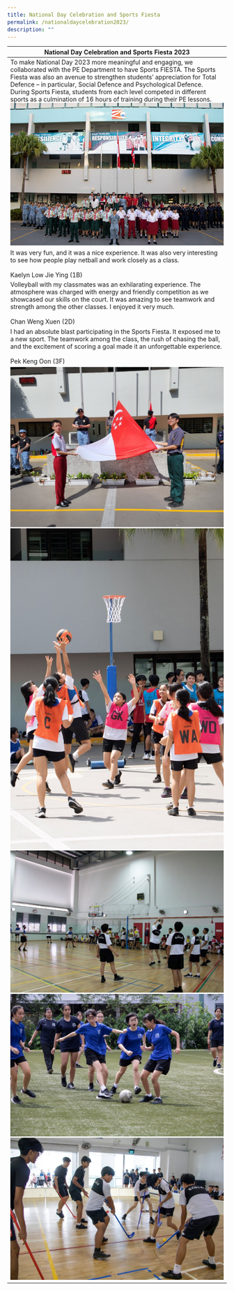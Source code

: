 ```yaml
---
title: National Day Celebration and Sports Fiesta
permalink: /nationaldaycelebration2023/
description: ""
---
```

|National Day Celebration and Sports Fiesta 2023|
|--|
|To make National Day 2023 more meaningful and engaging, we collaborated with the PE Department to have Sports FIESTA. The Sports Fiesta was also an avenue to strengthen students’ appreciation for Total Defence – in particular, Social Defence and Psychological Defence. During Sports Fiesta, students from each level competed in different sports as a culmination of 16 hours of training during their PE lessons. ![](/images/nationalday1.png)|
|It was very fun, and it was a nice experience. It was also very interesting to see how people play netball and work closely as a class.<br><br>Kaelyn Low Jie Ying (1B)|
|Volleyball with my classmates was an exhilarating experience. The atmosphere was charged with energy and friendly competition as we showcased our skills on the court. It was amazing to see teamwork and strength among the other classes. I enjoyed it very much.<br><br>Chan Weng Xuen (2D) |
|I had an absolute blast participating in the Sports Fiesta. It exposed me to a new sport. The teamwork among the class, the rush of chasing the ball, and the excitement of scoring a goal made it an unforgettable experience.<br><br>Pek Keng Oon (3F)|
|![](/images/nationalday2.jpg)<br>![](/images/nationalday3.jpg)<br>![](/images/nationalday4.jpg)<br>![](/images/nationalday5.jpg)<br>![](/images/nationalday6.jpg)<br>|